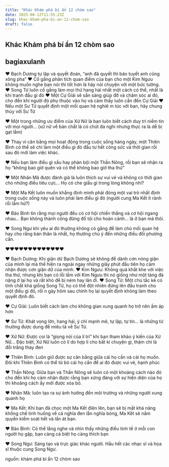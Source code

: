```yaml
---
title: "Khác Khám phá bí ẩn 12 chòm sao"
date: 2025-06-12T11:55:23Z
slug: khac-kham-pha-bi-an-12-chom-sao
draft: false
---
```


## Khác Khám phá bí ẩn 12 chòm sao

## bagiaxulanh

♥ Bạch Dương tự lập và quyết đoán, “anh đã quyết thì bão tuyết anh cũng xông pha”​
♥ Cố gắng phân tích quan điểm của bạn cho một Kim Ngưu không muốn nghe bạn nói thì tốt hơn là hãy nói chuyện với một bức tường.​
♥ Song Tử luôn cố gắng làm mọi thứ hang hái nhất một cách có thể, nhất là khi tranh đấu gì đó​
♥ Một Cự Giải sẽ sẵn sàng giúp đỡ và chăm sóc ai đó, cho đến khi người đó phụ thuộc vào họ và cảm thấy luôn cần đến Cự Giải​
♥ Nếu một Sư Tử quyết định một mối quan hệ nghiê
m túc với bạn, hãy chung thủy với Sư Tử

♥ Một trong những ưu điểm của Xử Nữ là bạn luôn biết cách duy trì niềm tin với mọi người… (xử nữ về bản chất là có chút đa nghi nhưng thực ra là dễ bị gạt lắm)

♥ Thay vì cân bằng mọi hoạt động trong cuộc sống hàng ngày, một Thiên Bình có thể sẽ chỉ làm một điều gì đó đầu tư hết công sức và thời gian rồi sau đó mới làm việc khác.

♥ Nếu bạn làm điều gì xấu hay phản bội một Thần Nông, rồi bạn sẽ nhận ra họ “không bao giờ quên và có thể không bao giờ tha thứ” 

♥ Một Nhân Mã được đánh giá là luôn thích sự vui vẻ và không có thời gian cho những điều tiêu cực… Họ có che giấu gì trong lòng không nhỉ?

♥ Một Ma Kết luôn muốn khẳng định mình phải đóng một vai trò nhất định trong cuộc sống này và luôn phải làm điều gì đó (người cung Ma Kết ít rảnh rỗi lắm hử?) 

♥ Bảo Bình tin rằng mọi người đều có cơ hội chiến thắng và cơ hội ngang nhau… Bạn không thành công đừng đổ tội cho hoàn cảnh… là ở bạn mà thôi.

♥ Song Ngư khi yêu ai đó thường không có gắng để làm chủ mối quan hệ hay cho rằng bản thân là nhất, họ thường chú ý đến những điều đối phương cần.​


♥♥♥♥♥♥♥♥♥♥♥♥♥​



♥ Bạch Dương: Khi giận dữ Bạch Dương sẽ không để dành cơn nóng giận của mình lại mà thể hiện ra ngoài ngay những giây phút đầu tiên họ cảm nhận được cơn giận dữ của mình.​
♥ Kim Ngưu: Không quá khắt khe với việc tha thứ, nhưng khi bạn có lỗi lầm với Kim Ngưu thì nó giống như một tảng đá nặng ở lại họ và rất khó để bị ném hay lăn đi.​
♥ Song Tử: Một chú tắc kè có tính chất khá giống Song Tử, họ có thể đột nhiên đứng lên đấu tranh cho một điều gì đó, rồi n
gày hôm sau chính họ lại quyết định không làm theo quyết định đó.

♥ Cự Giải: Luôn biết cách làm cho không gian xung quanh họ trở nên ấm áp hơn

♥ Sư Tử: Khát vọng lớn, hang hái, ý chí mạnh mẽ, tự lập, tự tin… là những từ thường được dung để miêu tả về Sư Tử.

♥ Xử Nữ: Được coi là “giọng nói của lí trí” khi bạn tham khảo ý kiến của Xử Nữ… Đặc biệt, Xử Nữ luôn có lí do hợp lí cho bất kì chuyện gì, thậm chí là đổi trắng thay đen

♥ Thiên Bình: Luôn giữ được sự cân bằng giữa cái họ cần và cái họ muốn. Đôi khi Thiên Bình có thể từ bỏ cái họ cần để ai đó được vui vẻ, hạnh phúc

♥ Thần Nông: Giữa bạn và Thần Nông sẽ luôn có một khoảng cách nào đó cho đến khi họ cảm nhận được rằng bạn xứng đáng với sự hiện diện của họ thì khoảng cách ấy mới được xóa bỏ.

♥ Nhân Mã: luôn tạo ra sự ảnh hưởng đến môi trường và những người xung quanh họ

♥ Ma Kết: Khi bạn đã chọc một Ma Kết điên lên, bạn sẽ bị mất khả năng khống chế tình huống về cả nghĩa đen lẫn nghĩa bóng, Ma Kết sẽ nắm quyền kiểm soát hết và lấn át bạn.

♥ Bảo Bình: Có thể lắng nghe và nhìn thấy những điều tinh tế ở mỗi con người họ gặp, bạn càng cá biệt họ càng thích bạn

♥ Song Ngư: Sáng tạo và trực giác khác người. Hầu hết các nhạc sĩ và họa sĩ thuộc cung Song Ngư.​

nguồn: khám phá bí ẩn 12 chòm sao​